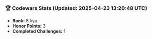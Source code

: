 ### 🏆 Codewars Stats (Updated: 2025-04-23 13:20:48 UTC)

- **Rank:** 8 kyu
- **Honor Points:** 3
- **Completed Challenges:** 1
